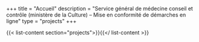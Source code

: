 +++
title = "Accueil"
description = "Service général de médecine conseil et contrôle (ministère de la Culture) – Mise en conformité de démarches en ligne"
type = "projects"
+++

{{< list-content section="projects">}}{{</ list-content >}}
